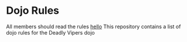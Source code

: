 Dojo Rules
==========
All members should read the rules
[hello]("https://github.com/deadlyvipers")
This repository contains a list of dojo rules for the Deadly Vipers dojo

